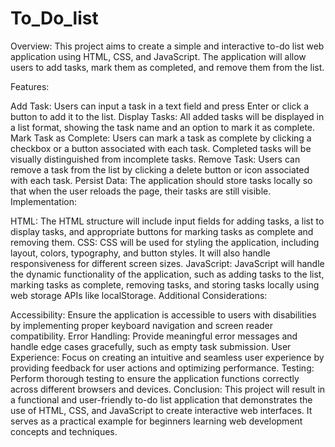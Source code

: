 # To_Do_list
Overview:
This project aims to create a simple and interactive to-do list web application using HTML, CSS, and JavaScript. The application will allow users to add tasks, mark them as completed, and remove them from the list.

Features:

Add Task:
Users can input a task in a text field and press Enter or click a button to add it to the list.
Display Tasks:
All added tasks will be displayed in a list format, showing the task name and an option to mark it as complete.
Mark Task as Complete:
Users can mark a task as complete by clicking a checkbox or a button associated with each task. Completed tasks will be visually distinguished from incomplete tasks.
Remove Task:
Users can remove a task from the list by clicking a delete button or icon associated with each task.
Persist Data:
The application should store tasks locally so that when the user reloads the page, their tasks are still visible.
Implementation:

HTML:
The HTML structure will include input fields for adding tasks, a list to display tasks, and appropriate buttons for marking tasks as complete and removing them.
CSS:
CSS will be used for styling the application, including layout, colors, typography, and button styles. It will also handle responsiveness for different screen sizes.
JavaScript:
JavaScript will handle the dynamic functionality of the application, such as adding tasks to the list, marking tasks as complete, removing tasks, and storing tasks locally using web storage APIs like localStorage.
Additional Considerations:

Accessibility: Ensure the application is accessible to users with disabilities by implementing proper keyboard navigation and screen reader compatibility.
Error Handling: Provide meaningful error messages and handle edge cases gracefully, such as empty task submission.
User Experience: Focus on creating an intuitive and seamless user experience by providing feedback for user actions and optimizing performance.
Testing: Perform thorough testing to ensure the application functions correctly across different browsers and devices.
Conclusion:
This project will result in a functional and user-friendly to-do list application that demonstrates the use of HTML, CSS, and JavaScript to create interactive web interfaces. It serves as a practical example for beginners learning web development concepts and techniques.





